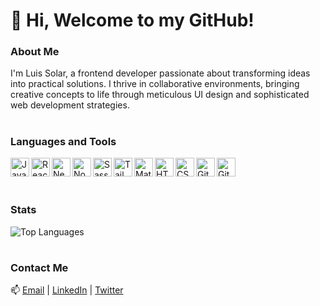 # 👋 Hi, Welcome to my GitHub!

### About Me

I'm Luis Solar, a frontend developer passionate about transforming ideas into practical solutions. I thrive in collaborative environments, bringing creative concepts to life through meticulous UI design and sophisticated web development strategies.

#

### Languages and Tools

<img align="left" alt="JavaScript" width="30px" src="https://cdn.jsdelivr.net/gh/devicons/devicon/icons/javascript/javascript-plain.svg" />
<!-- <img align="left" alt="TypeScript" width="30px" src="https://cdn.jsdelivr.net/gh/devicons/devicon/icons/typescript/typescript-original.svg" /> -->
<img align="left" alt="React" width="30px" src="https://cdn.jsdelivr.net/gh/devicons/devicon/icons/react/react-original.svg" />
<img align="left" alt="Next.js" width="30px" src="https://cdn.jsdelivr.net/gh/devicons/devicon/icons/nextjs/nextjs-line.svg" />
<img align="left" alt="Node.js" width="30px" src="https://cdn.jsdelivr.net/gh/devicons/devicon/icons/nodejs/nodejs-original.svg" />
<img align="left" alt="Sass" width="30px" src="https://cdn.jsdelivr.net/gh/devicons/devicon/icons/sass/sass-original.svg" />
<img align="left" alt="Tailwind CSS" width="30px" src="https://cdn.jsdelivr.net/gh/devicons/devicon/icons/tailwindcss/tailwindcss-plain.svg" />
<img align="left" alt="Material UI" width="30px" src="https://cdn.jsdelivr.net/gh/devicons/devicon/icons/materialui/materialui-original.svg" />
<img align="left" alt="HTML5" width="30px" src="https://cdn.jsdelivr.net/gh/devicons/devicon/icons/html5/html5-plain.svg" />
<img align="left" alt="CSS3" width="30px" src="https://cdn.jsdelivr.net/gh/devicons/devicon/icons/css3/css3-plain.svg" />
<img align="left" alt="Git" width="30px" src="https://cdn.jsdelivr.net/gh/devicons/devicon/icons/git/git-plain.svg" />
<img align="left" alt="GitHub" width="30px" src="https://cdn.jsdelivr.net/gh/devicons/devicon/icons/github/github-original.svg" />

<br>
<br>

#

### Stats

![Top Languages](https://github-readme-stats.vercel.app/api/top-langs/?username=solarluiso&layout=compact)

#

### Contact Me

📫 [Email](mailto:solarluiso@gmail.com) | [LinkedIn](https://www.linkedin.com/in/luis-solar-6219a4186/) | [Twitter](https://twitter.com/yourusername)
